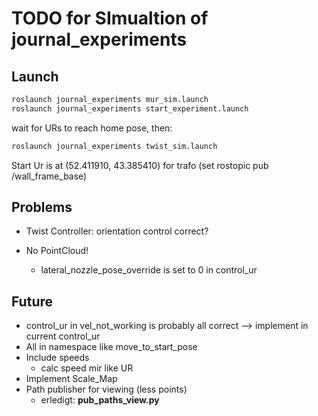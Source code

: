 # TODO for SImualtion of journal_experiments

## Launch

```bash
roslaunch journal_experiments mur_sim.launch
roslaunch journal_experiments start_experiment.launch
```

wait for URs to reach home pose, then:

```bash
roslaunch journal_experiments twist_sim.launch
```

Start Ur is at (52.411910, 43.385410) for trafo (set rostopic pub /wall_frame_base)

## Problems
- Twist Controller: orientation control correct?

- No PointCloud!
  - lateral_nozzle_pose_override is set to 0 in control_ur

## Future
- control_ur in vel_not_working is probably all correct --> implement in current control_ur
- All in namespace like move_to_start_pose
- Include speeds
  - calc speed mir like UR
- Implement Scale_Map
- Path publisher for viewing (less points)
  - erledigt: **pub_paths_view.py**
